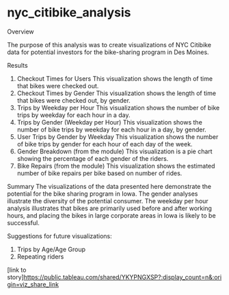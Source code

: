 # nyc_citibike_analysis

Overview

The purpose of this analysis was to create visualizations of NYC Citibike data for potential investors for the bike-sharing program in Des Moines. 

Results

1. Checkout Times for Users
This visualization shows the length of time that bikes were checked out. 
2. Checkout Times by Gender
This visualization shows the length of time that bikes were checked out, by gender. 
3. Trips by Weekday per Hour
This visualization shows the number of bike trips by weekday for each hour in a day. 
4. Trips by Gender (Weekday per Hour)
This visualization shows the number of bike trips by weekday for each hour in a day, by gender. 
5. User Trips by Gender by Weekday
This visualization shows the number of bike trips by gender for each hour of each day of the week. 
6. Gender Breakdown (from the module)
This visualization is a pie chart showing the percentage of each gender of the riders. 
7. Bike Repairs (from the module)
This visualization shows the estimated number of bike repairs per bike based on number of rides. 

Summary
The visualizations of the data presented here demonstrate the potential for the bike sharing program in Iowa. The gender analyses illustrate the diversity of the potential consumer. The weekday per hour analysis illustrates that bikes are primarily used before and after working hours, and placing the bikes in large corporate areas in Iowa is likely to be successful. 


Suggestions for future visualizations:
1. Trips by Age/Age Group
2. Repeating riders

[link to story]https://public.tableau.com/shared/YKYPNGXSP?:display_count=n&:origin=viz_share_link
